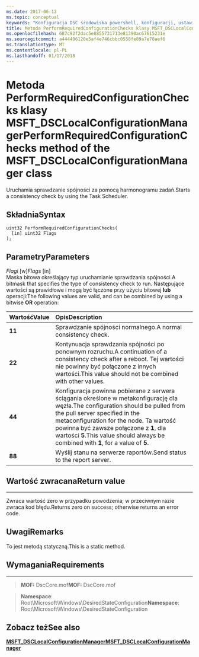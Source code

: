 ```yaml
---
ms.date: 2017-06-12
ms.topic: conceptual
keywords: "Konfiguracja DSC środowiska powershell, konfiguracji, ustawienia"
title: Metoda PerformRequiredConfigurationChecks klasy MSFT_DSCLocalConfigurationManager
ms.openlocfilehash: 687c92f2dac5e8855731713e81390ac67615231e
ms.sourcegitcommit: a444406120e5af4e746cbbc0558fe89a7e78aef6
ms.translationtype: MT
ms.contentlocale: pl-PL
ms.lasthandoff: 01/17/2018
---
```

# <a name="performrequiredconfigurationchecks-method-of-the-msftdsclocalconfigurationmanager-class"></a><span data-ttu-id="75436-103">Metoda PerformRequiredConfigurationChecks klasy MSFT_DSCLocalConfigurationManager</span><span class="sxs-lookup"><span data-stu-id="75436-103">PerformRequiredConfigurationChecks method of the MSFT_DSCLocalConfigurationManager class</span></span>

<span data-ttu-id="75436-104">Uruchamia sprawdzanie spójności za pomocą harmonogramu zadań.</span><span class="sxs-lookup"><span data-stu-id="75436-104">Starts a consistency check by using the Task Scheduler.</span></span>

<a name="syntax"></a><span data-ttu-id="75436-105">Składnia</span><span class="sxs-lookup"><span data-stu-id="75436-105">Syntax</span></span>
------

```mof
uint32 PerformRequiredConfigurationChecks(
  [in] uint32 Flags
);
```

<a name="parameters"></a><span data-ttu-id="75436-106">Parametry</span><span class="sxs-lookup"><span data-stu-id="75436-106">Parameters</span></span>
----------

<span data-ttu-id="75436-107">*Flagi* \[w\]</span><span class="sxs-lookup"><span data-stu-id="75436-107">*Flags* \[in\]</span></span>  
<span data-ttu-id="75436-108">Maska bitowa określający typ uruchamianie sprawdzania spójności.</span><span class="sxs-lookup"><span data-stu-id="75436-108">A bitmask that specifies the type of consistency check to run.</span></span> <span data-ttu-id="75436-109">Następujące wartości są prawidłowe i mogą być łączone przy użyciu bitowej **lub** operacji:</span><span class="sxs-lookup"><span data-stu-id="75436-109">The following values are valid, and can be combined by using a bitwise **OR** operation:</span></span>

|<span data-ttu-id="75436-110">Wartość</span><span class="sxs-lookup"><span data-stu-id="75436-110">Value</span></span> |<span data-ttu-id="75436-111">Opis</span><span class="sxs-lookup"><span data-stu-id="75436-111">Description</span></span> |
|:--- |:---|
|<span data-ttu-id="75436-112">**1**</span><span class="sxs-lookup"><span data-stu-id="75436-112">**1**</span></span> | <span data-ttu-id="75436-113">Sprawdzanie spójności normalnego.</span><span class="sxs-lookup"><span data-stu-id="75436-113">A normal consistency check.</span></span> |
|<span data-ttu-id="75436-114">**2**</span><span class="sxs-lookup"><span data-stu-id="75436-114">**2**</span></span> | <span data-ttu-id="75436-115">Kontynuacja sprawdzania spójności po ponownym rozruchu.</span><span class="sxs-lookup"><span data-stu-id="75436-115">A continuation of a consistency check after a reboot.</span></span> <span data-ttu-id="75436-116">Tej wartości nie powinny być połączone z innych wartości.</span><span class="sxs-lookup"><span data-stu-id="75436-116">This value should not be combined with other values.</span></span> |
|<span data-ttu-id="75436-117">**4**</span><span class="sxs-lookup"><span data-stu-id="75436-117">**4**</span></span> | <span data-ttu-id="75436-118">Konfiguracja powinna pobierane z serwera ściągania określone w metakonfigurację dla węzła.</span><span class="sxs-lookup"><span data-stu-id="75436-118">The configuration should be pulled from the pull server specified in the metaconfiguration for the node.</span></span> <span data-ttu-id="75436-119">Ta wartość powinna być zawsze połączone z **1**, dla wartości **5**.</span><span class="sxs-lookup"><span data-stu-id="75436-119">This value should always be combined with **1**, for a value of **5**.</span></span> |
|<span data-ttu-id="75436-120">**8**</span><span class="sxs-lookup"><span data-stu-id="75436-120">**8**</span></span> | <span data-ttu-id="75436-121">Wyślij stanu na serwerze raportów.</span><span class="sxs-lookup"><span data-stu-id="75436-121">Send status to the report server.</span></span> |

## <a name="return-value"></a><span data-ttu-id="75436-122">Wartość zwracana</span><span class="sxs-lookup"><span data-stu-id="75436-122">Return value</span></span>
------------

<span data-ttu-id="75436-123">Zwraca wartość zero w przypadku powodzenia; w przeciwnym razie zwraca kod błędu.</span><span class="sxs-lookup"><span data-stu-id="75436-123">Returns zero on success; otherwise returns an error code.</span></span>

## <a name="remarks"></a><span data-ttu-id="75436-124">Uwagi</span><span class="sxs-lookup"><span data-stu-id="75436-124">Remarks</span></span>

<span data-ttu-id="75436-125">To jest metodą statyczną.</span><span class="sxs-lookup"><span data-stu-id="75436-125">This is a static method.</span></span>

## <a name="requirements"></a><span data-ttu-id="75436-126">Wymagania</span><span class="sxs-lookup"><span data-stu-id="75436-126">Requirements</span></span>
------------
><span data-ttu-id="75436-127">**MOF:** DscCore.mof</span><span class="sxs-lookup"><span data-stu-id="75436-127">**MOF:** DscCore.mof</span></span>

><span data-ttu-id="75436-128">**Namespace**: Root\Microsoft\Windows\DesiredStateConfiguration</span><span class="sxs-lookup"><span data-stu-id="75436-128">**Namespace**: Root\Microsoft\Windows\DesiredStateConfiguration</span></span>


## <a name="see-also"></a><span data-ttu-id="75436-129">Zobacz też</span><span class="sxs-lookup"><span data-stu-id="75436-129">See also</span></span>


[<span data-ttu-id="75436-130">**MSFT_DSCLocalConfigurationManager**</span><span class="sxs-lookup"><span data-stu-id="75436-130">**MSFT_DSCLocalConfigurationManager**</span></span>](msft-dsclocalconfigurationmanager.md)


 

 



